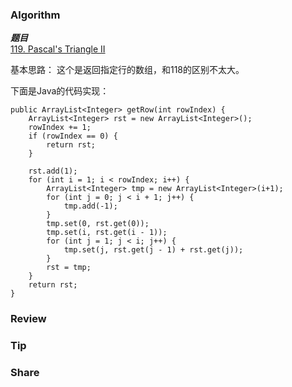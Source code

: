 ### Algorithm

 ***题目***  
[119. Pascal's Triangle II](https://leetcode.com/problems/pascals-triangle-ii/) 

基本思路：
这个是返回指定行的数组，和118的区别不太大。

下面是Java的代码实现：

```
public ArrayList<Integer> getRow(int rowIndex) {
    ArrayList<Integer> rst = new ArrayList<Integer>();
    rowIndex += 1;
    if (rowIndex == 0) {
        return rst;
    }

    rst.add(1);
    for (int i = 1; i < rowIndex; i++) {
        ArrayList<Integer> tmp = new ArrayList<Integer>(i+1);
        for (int j = 0; j < i + 1; j++) {
            tmp.add(-1);
        }
        tmp.set(0, rst.get(0));
        tmp.set(i, rst.get(i - 1));
        for (int j = 1; j < i; j++) {
            tmp.set(j, rst.get(j - 1) + rst.get(j));
        }
        rst = tmp;
    }
    return rst;
}
```

### Review

### Tip

### Share